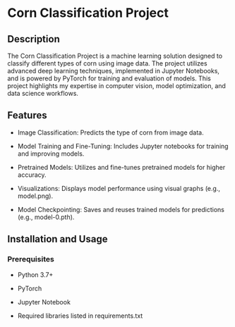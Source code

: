 # Corn Classification Project

## Description

The Corn Classification Project is a machine learning solution designed to classify different types of corn using image data. The project utilizes advanced deep learning techniques, implemented in Jupyter Notebooks, and is powered by PyTorch for training and evaluation of models. This project highlights my expertise in computer vision, model optimization, and data science workflows.
## Features

- Image Classification: Predicts the type of corn from image data.

- Model Training and Fine-Tuning: Includes Jupyter notebooks for training and improving models.

- Pretrained Models: Utilizes and fine-tunes pretrained models for higher accuracy.

- Visualizations: Displays model performance using visual graphs (e.g., model.png).

- Model Checkpointing: Saves and reuses trained models for predictions (e.g., model-0.pth).

## Installation and Usage

### Prerequisites

- Python 3.7+

- PyTorch

- Jupyter Notebook

- Required libraries listed in requirements.txt
